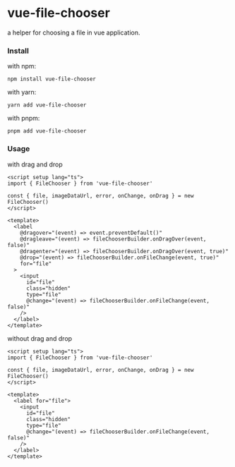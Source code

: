# vue-file-chooser

a helper for choosing a file in vue application.

### Install

with npm:

```code
npm install vue-file-chooser
```

with yarn:

```code
yarn add vue-file-chooser
```

with pnpm:

```code
pnpm add vue-file-chooser
```

### Usage

with drag and drop

```vue
<script setup lang="ts">
import { FileChooser } from 'vue-file-chooser'

const { file, imageDataUrl, error, onChange, onDrag } = new FileChooser()
</script>

<template>
  <label
    @dragover="(event) => event.preventDefault()"
    @dragleave="(event) => fileChooserBuilder.onDragOver(event, false)"
    @dragenter="(event) => fileChooserBuilder.onDragOver(event, true)"
    @drop="(event) => fileChooserBuilder.onFileChange(event, true)"
    for="file"
  >
    <input
      id="file"
      class="hidden"
      type="file"
      @change="(event) => fileChooserBuilder.onFileChange(event, false)"
    />
  </label>
</template>
```

without drag and drop

```vue
<script setup lang="ts">
import { FileChooser } from 'vue-file-chooser'

const { file, imageDataUrl, error, onChange, onDrag } = new FileChooser()
</script>

<template>
  <label for="file">
    <input
      id="file"
      class="hidden"
      type="file"
      @change="(event) => fileChooserBuilder.onFileChange(event, false)"
    />
  </label>
</template>
```

